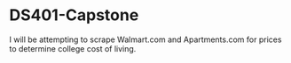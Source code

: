 # DS401-Capstone

I will be attempting to scrape Walmart.com and Apartments.com for prices to determine college cost of living.
